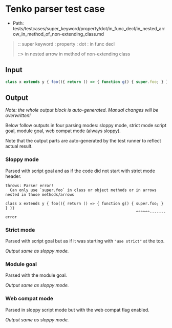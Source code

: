 # Tenko parser test case

- Path: tests/testcases/super_keyword/property/dot/in_func_decl/in_nested_arrow_in_method_of_non-extending_class.md

> :: super keyword : property : dot : in func decl
>
> ::> in nested arrow in method of non-extending class

## Input

`````js
class x extends y { foo(){ return () => { function g() { super.foo; } } }}
`````

## Output

_Note: the whole output block is auto-generated. Manual changes will be overwritten!_

Below follow outputs in four parsing modes: sloppy mode, strict mode script goal, module goal, web compat mode (always sloppy).

Note that the output parts are auto-generated by the test runner to reflect actual result.

### Sloppy mode

Parsed with script goal and as if the code did not start with strict mode header.

`````
throws: Parser error!
  Can only use `super.foo` in class or object methods or in arrows nested in those methods/arrows

class x extends y { foo(){ return () => { function g() { super.foo; } } }}
                                                         ^^^^^^------- error
`````

### Strict mode

Parsed with script goal but as if it was starting with `"use strict"` at the top.

_Output same as sloppy mode._

### Module goal

Parsed with the module goal.

_Output same as sloppy mode._

### Web compat mode

Parsed in sloppy script mode but with the web compat flag enabled.

_Output same as sloppy mode._
